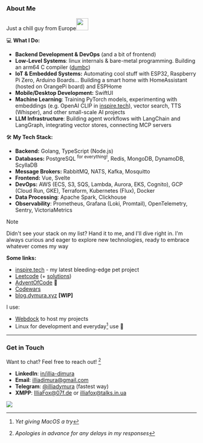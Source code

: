 ### About Me



Just a chill guy from Europe<img src="https://github.com/user-attachments/assets/8fc784ed-0611-4ec0-bc2b-fafc369e8eb5" width="32" />

💻 **What I Do:**  
- **Backend Development & DevOps** (and a bit of frontend)  
- **Low-Level Systems**: linux internals & bare-metal programming. Building an arm64 C compiler ([dumbc](https://github.com/illiafox/dumbc))
- **IoT & Embedded Systems:** Automating cool stuff with ESP32, Raspberry Pi Zero, Arduino Boards... Building a smart home with HomeAssistant (hosted on OrangePi board) and ESPHome
- **Mobile/Desktop Development:** SwiftUI
- **Machine Learning**: Training PyTorch models, experimenting with embeddings (e.g. OpenAI CLIP in [inspire.tech](https://github.com/tech-inspire)), vector search, TTS (Whisper), and other small-scale AI projects
- **LLM Infrastructure**: Building agent workflows with LangChain and LangGraph, integrating vector stores, connecting MCP servers

🛠️ **My Tech Stack:**  
- **Backend:** Golang, TypeScript (Node.js)  
- **Databases:** PostgreSQL <sup>for everything!</sup>, Redis, MongoDB, DynamoDB, ScyllaDB
- **Message Brokers:** RabbitMQ, NATS, Kafka, Mosquitto  
- **Frontend:** Vue, Svelte  
- **DevOps:** AWS (ECS, S3, SQS, Lambda, Aurora, EKS, Cognito), GCP (Cloud Run, GKE), Terraform, Kubernetes (Flux), Docker
- **Data Processing**: Apache Spark, Clickhouse
- **Observability**: Prometheus, Grafana (Loki, Promtail), OpenTelemetry, Sentry, VictoriaMetrics

> [!NOTE]
> Didn't see your stack on my list? Hand it to me, and I'll dive right in. I'm always curious and eager to explore new technologies, ready to embrace whatever comes my way

**Some links:**
 - [inspire.tech](https://github.com/tech-inspire) - my latest bleeding-edge pet project
 - [Leetcode](https://leetcode.com/u/illiafox/) (+ [solutions](https://github.com/illiafox/leetcode))
 - [AdventOfCode](https://github.com/illiafox/adventofcode) 🎄
 - [Codewars](https://www.codewars.com/users/IlliaFox)
 - [blog.dymura.xyz](https://blog.dymura.xyz) __[WIP]__  

I use:
- [Webdock](https://webdock.io/en/pricing?ReferralCode=WDREFAFQY) to host my projects
- Linux for development and everyday[^2]  use 🐧
---

### Get in Touch  

Want to chat? Feel free to reach out! [^1]  
- **LinkedIn**: [in/illia-dimura](https://www.linkedin.com/in/illia-dimura/)
- **Email**: [illiadimura@gmail.com](mailto:illiadimura@gmail.com)
- **Telegram**: [@illiadymura](https://t.me/illiadymura) (fastest way)  
- **XMPP**: <a href="xmpp:IlliaFox@07f.de">IlliaFox@07f.de</a> or <a href="xmpp:illiafox@talks.in.ua">illiafox@talks.in.ua</a>

[^1]: *Apologies in advance for any delays in my responses*  
[^2]: *Yet giving MacOS a try*  

![](https://count.getloli.com/@github-illiafox?name=github-illiafox&theme=3d-num&padding=6&offset=0&align=bottom&scale=0.4&pixelated=1&darkmode=auto)

